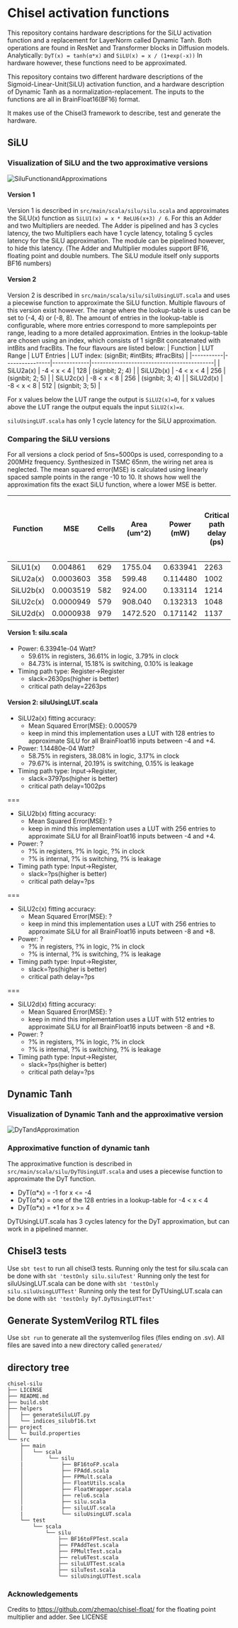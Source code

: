 # Chisel activation functions
This repository contains hardware descriptions for the SiLU activation function and a replacement for LayerNorm called Dynamic Tanh. Both operations are found in ResNet and Transformer blocks in Diffusion models.
Analytically: `DyT(x) = tanh(α*x)` and `SiLU(x) = x / (1+exp(-x))`
In hardware however, these functions need to be approximated.

This repository contains two different hardware descriptions of the Sigmoid-Linear-Unit(SiLU) activation function, and a hardware description of Dynamic Tanh as a normalization-replacement. The inputs to the functions are all in BrainFloat16(BF16) format.

It makes use of the Chisel3 framework to describe, test and generate the hardware.
## SiLU 
### Visualization of SiLU and the two approximative versions
![SiluFunctionandApproximations](helpers/SiLUand2ApproxFunctions.png)
#### Version 1
Version 1 is described in `src/main/scala/silu/silu.scala` and approximates the SiLU(x) function as `SiLU1(x) = x * ReLU6(x+3) / 6`.
For this an Adder and two Multipliers are needed. The Adder is pipelined and has 3 cycles latency, the two Multipliers each have 1 cycle latency, totaling 5 cycles latency for the SiLU approximation. The module can be pipelined however, to hide this latency.
(The Adder and Multiplier modules support BF16, floating point and double numbers. The SiLU module itself only supports BF16 numbers)

#### Version 2
Version 2 is described in `src/main/scala/silu/siluUsingLUT.scala` and uses a piecewise function to approximate the SiLU function. Multiple flavours of this version exist however. The range where the lookup-table is used can be set to (-4, 4) or (-8, 8). The amount of entries in the lookup-table is configurable, where more entries correspond to more samplepoints per range, leading to a more detailed approximation. Entries in the lookup-table are chosen using an index, which consists of 1 signBit concatenated with intBits and fracBits. The four flavours are listed below:
| Function  | LUT Range      | LUT Entries | LUT index: (signBit; #intBits; #fracBits) |
|-----------|----------------|-------------|-------------------------------------------|
| SiLU2a(x) | -4 < x < 4     | 128         | (signbit; 2; 4)                           |
| SiLU2b(x) | -4 < x < 4     | 256         | (signbit; 2; 5)                           |
| SiLU2c(x) | -8 < x < 8     | 256         | (signbit; 3; 4)                           |
| SiLU2d(x) | -8 < x < 8     | 512         | (signbit; 3; 5)                           |

For x values below the LUT range the output is `SiLU2(x)=0`, for x values above the LUT range the output equals the input `SiLU2(x)=x`.

`siluUsingLUT.scala` has only 1 cycle latency for the SiLU approximation.

### Comparing the SiLU versions
For all versions a clock period of 5ns=5000ps is used, corresponding to a 200MHz frequency. Synthesized in TSMC 65nm, the wiring net area is neglected.
The mean squared error(MSE) is calculated using linearly spaced sample points in the range -10 to 10. It shows how well the approximation fits the exact SiLU function, where a lower MSE is better.

| Function  | MSE            | Cells | Area (um^2)      | Power (mW)   | Critical path delay (ps) | Scaled area 65nm->22nm (factor x0.2) (um^2) |
|-----------|----------------|-------|------------------|--------------|--------------------------|---------------------------------------------|
| SiLU1(x)  | 0.004861       | 629   | 1755.04          | 0.633941     | 2263                     | 351.01                                      |
| SiLU2a(x) | 0.0003603      | 358   | 599.48           | 0.114480     | 1002                     | 119.90                                      | 
| SiLU2b(x) | 0.0003519      | 582   | 924.00           | 0.133114     | 1214                     | 184.80                                      | 
| SiLU2c(x) | 0.0000949      | 579   | 908.040          | 0.132313     | 1048                     | 181.61                                      | 
| SiLU2d(x) | 0.0000938      | 979   | 1472.520         | 0.171142     | 1137                     | 294.50                                      | 

#### Version 1: silu.scala
- Power: 6.33941e-04 Watt?
    - 59.61% in registers, 36.61% in logic, 3.79% in clock
    - 84.73% is internal, 15.18% is switching, 0.10% is leakage
- Timing path type: Register->Register
    - slack=2630ps(higher is better)
    - critical path delay=2263ps
#### Version 2: siluUsingLUT.scala
- SiLU2a(x) fitting accuracy:
    - Mean Squared Error(MSE): 0.000579
    - keep in mind this implementation uses a LUT with 128 entries to approximate SiLU for all BrainFloat16 inputs between -4 and +4.
- Power: 1.14480e-04 Watt?
    - 58.75% in registers, 38.08% in logic, 3.17% in clock
    - 79.67% is internal, 20.19% is switching, 0.15% is leakage
- Timing path type: Input->Register,
    - slack=3797ps(higher is better)
    - critical path delay=1002ps

===
- SiLU2b(x) fitting accuracy:
    - Mean Squared Error(MSE): ?
    - keep in mind this implementation uses a LUT with 256 entries to approximate SiLU for all BrainFloat16 inputs between -4 and +4.
- Power: ?
    - ?% in registers, ?% in logic, ?% in clock
    - ?% is internal, ?% is switching, ?% is leakage
- Timing path type: Input->Register,
    - slack=?ps(higher is better)
    - critical path delay=?ps

===
- SiLU2c(x) fitting accuracy:
    - Mean Squared Error(MSE): ?
    - keep in mind this implementation uses a LUT with 256 entries to approximate SiLU for all BrainFloat16 inputs between -8 and +8.
- Power: ?
    - ?% in registers, ?% in logic, ?% in clock
    - ?% is internal, ?% is switching, ?% is leakage
- Timing path type: Input->Register,
    - slack=?ps(higher is better)
    - critical path delay=?ps

===
- SiLU2d(x) fitting accuracy:
    - Mean Squared Error(MSE): ?
    - keep in mind this implementation uses a LUT with 512 entries to approximate SiLU for all BrainFloat16 inputs between -8 and +8.
- Power: ?
    - ?% in registers, ?% in logic, ?% in clock
    - ?% is internal, ?% is switching, ?% is leakage
- Timing path type: Input->Register,
    - slack=?ps(higher is better)
    - critical path delay=?ps

## Dynamic Tanh 
### Visualization of Dynamic Tanh and the approximative version
![DyTandApproximation](helpers/DyTandApproximation.png)
### Approximative function of dynamic tanh
The approximative function is described in `src/main/scala/silu/DyTUsingLUT.scala` and uses a piecewise function to approximate the DyT function.
- DyT(α*x) = -1  for x <= -4
- DyT(α*x) = one of the 128 entries in a lookup-table  for -4 < x < 4
- DyT(α*x) = +1  for x >= 4

DyTUsingLUT.scala has 3 cycles latency for the DyT approximation, but can work in a pipelined manner.

## Chisel3 tests
Use `sbt test` to run all chisel3 tests. Running only the test for silu.scala can be done with `sbt 'testOnly silu.siluTest'`
Running only the test for siluUsingLUT.scala can be done with `sbt 'testOnly silu.siluUsingLUTTest'`
Running only the test for DyTUsingLUT.scala can be done with `sbt 'testOnly DyT.DyTUsingLUTTest'`

## Generate SystemVerilog RTL files
Use `sbt run` to generate all the systemverilog files (files ending on .sv). All files are saved into a new directory called `generated/`
## directory tree
```
chisel-silu
├── LICENSE
├── README.md
├── build.sbt
├── helpers
│   ├── generateSiluLUT.py
│   └── indices_silubf16.txt
├── project
│   └─ build.properties
└── src
    ├── main
    │   └── scala
    │        └── silu
    |            ├── BF16toFP.scala
    │            ├── FPAdd.scala
    │            ├── FPMult.scala
    │            ├── FloatUtils.scala
    │            ├── FloatWrapper.scala
    │            ├── relu6.scala
    │            ├── silu.scala
    |            ├── siluLUT.scala
    |            └── siluUsingLUT.scala
    └── test
        └── scala
            └── silu
                ├── BF16toFPTest.scala
                ├── FPAddTest.scala
                ├── FPMultTest.scala
                ├── relu6Test.scala
                ├── siluLUTTest.scala
                ├── siluTest.scala
                └── siluUsingLUTTest.scala
```
### Acknowledgements
Credits to https://github.com/zhemao/chisel-float/ for the floating point multiplier and adder. See LICENSE
